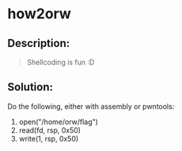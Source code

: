 # how2orw

## Description:

> Shellcoding is fun :D

## Solution:

Do the following, either with assembly or pwntools:

1. open("/home/orw/flag")
2. read(fd, rsp, 0x50)
3. write(1, rsp, 0x50)
